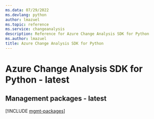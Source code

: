 ```yaml
---
ms.data: 07/29/2022
ms.devlang: python
author: lmazuel
ms.topic: reference
ms.service: changeanalysis
description: Reference for Azure Change Analysis SDK for Python
ms.author: lmazuel
title: Azure Change Analysis SDK for Python
---
```

# Azure Change Analysis SDK for Python - latest

## Management packages - latest
[!INCLUDE [mgmt-packages](change-analysis-mgmt-index.md)]